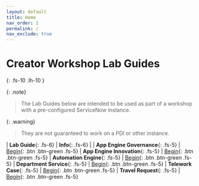 ```yaml
---
layout: default
title: Home
nav_order: 1
permalink: /
nav_exclude: true
---
```


# Creator Workshop Lab Guides
{: .fs-10 .lh-10 }

{: .note}
> The Lab Guides below are intended to be used as part of a workshop with a pre-configured ServiceNow instance. 

{: .warning}
> They are not guaranteed to work on a PDI or other instance. 

| **Lab Guide**{: .fs-6} | **Info**{: .fs-6} |
| **App Engine Governance**{: .fs-5} | [Begin](/docs/app-engine-governance){: .btn .btn-green .fs-5}
| **App Engine Innovation**{: .fs-5} | [Begin](/docs/app-engine-innovation){: .btn .btn-green .fs-5}
| **Automation Engine**{: .fs-5}     | [Begin](/docs/autoengine){: .btn .btn-green .fs-5}
| **Department Service**{: .fs-5}    | [Begin](/docs/dept-svcs){: .btn .btn-green .fs-5}
| **Telework Case**{: .fs-5}         | [Begin](/docs/telework){: .btn .btn-green .fs-5}
| **Travel Request**{: .fs-5}        | [Begin](/docs/travelrequest){: .btn .btn-green .fs-5}